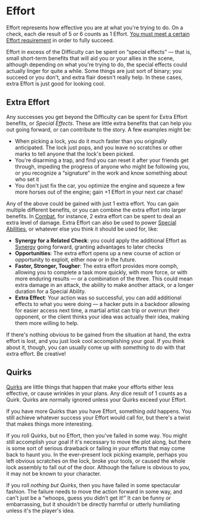 # Effort

Effort represents how effective you are at what you're trying to do. On a check, each die result of 5 or 6 counts as 1 Effort. [You must meet a certain Effort requirement](Challenge.md) in order to fully succeed.

Effort in excess of the Difficulty can be spent on “special effects” — that is, small short-term benefits that will aid you or your allies in the scene, although depending on what you're trying to do, the special effects could actually linger for quite a while. Some things are just sort of binary; you succeed or you don't, and extra flair doesn't really help. In these cases, extra Effort is just good for looking cool.

## Extra Effort

Any successes you get beyond the Difficulty can be spent for Extra Effort benefits, or *Special Effects*. These are little extra benefits that can help you out going forward, or can contribute to the story. A few examples might be:

- When picking a lock, you do it much faster than you originally anticipated. The lock just pops, and you leave no scratches or other marks to tell anyone that the lock's been picked.
- You're disarming a trap, and find you can reset it after your friends get through, impeding the progress of anyone who might be following you, or you recognize a “signature” in the work and know something about who set it
- You don't just fix the car, you optimize the engine and squeeze a few more horses out of the engine; gain +1 Effort in your next car chase!

Any of the above could be gained with just 1 extra effort. You can gain multiple different benefits, or you can combine the extra effort into larger benefits. In [Combat](Combat.md), for instance, 2 extra effort can be spent to deal an extra level of damage. Extra Effort can also be used to power [Special Abilities](SpecialAbilities.md), or whatever else you think it should be used for, like:

- **Synergy for a Related Check**: you could apply the additional Effort as [Synergy](Synergy.md) going forward, granting advantages to later checks
- **Opportunities**: The extra effort opens up a new course of action or opportunity to exploit, either now or in the future.
- **Faster, Stronger, Tougher**: The extra effort provides more oomph, allowing you to complete a task more quickly, with more force, or with more enduring results — or a combination of the three. This could mean extra damage in an attack, the ability to make another attack, or a longer duration for a Special Ability.
- **Extra Effect**: Your action was so successful, you can add additional effects to what you were doing — a hacker puts in a backdoor allowing for easier access next time, a martial artist can trip or overrun their opponent, or the client thinks your idea was actually their idea, making them more willing to help.

If there's nothing obvious to be gained from the situation at hand, the extra effort is lost, and you just look cool accomplishing your goal. If you think about it, though, you can usually come up with *something* to do with that extra effort. Be creative!

## Quirks

[Quirks](Quirks.md) are little things that happen that make your efforts either less effective, or cause wrinkles in your plans. Any dice result of 1 counts as a Quirk. Quirks are normally ignored unless your Quirks exceed your Effort.

If you have more Quirks than you have Effort, something *odd* happens. You still achieve whatever success your Effort would call for, but there's a twist that makes things more interesting.

If you roll Quirks, but no Effort, then you've failed in some way. You might still accomplish your goal if it's necessary to move the plot along, but there is some sort of serious drawback or failing in your efforts that may come back to haunt you. In the ever-present lock picking example, perhaps you left obvious scratches on the lock, broke your tools, or caused the whole lock assembly to fall out of the door. Although the failure is obvious to *you*, it may not be known to your character.

If you roll *nothing but Quirks*, then you have failed in some spectacular fashion. The failure needs to move the action forward in some way, and can't just be a “whoops, guess you didn't get it!” It can be funny or embarrassing, but it shouldn't be directly harmful or utterly humiliating unless it's the player's idea.
